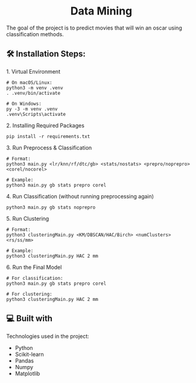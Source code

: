 <h1 align="center" id="title">Data Mining</h1>

<p id="description">The goal of the project is to predict movies that will win an oscar using classification methods.</p>

<h2>🛠️ Installation Steps:</h2>

<p>1. Virtual Environment</p>

```
# On macOS/Linux:
python3 -m venv .venv
. .venv/bin/activate

# On Windows:
py -3 -m venv .venv
.venv\Scripts\activate
```

<p>2. Installing Required Packages</p>

```
pip install -r requirements.txt
```

<p>3. Run Preprocess &amp; Classification</p>

```
# Format:
python3 main.py <lr/knn/rf/dtc/gb> <stats/nostats> <prepro/noprepro> <corel/nocorel>

# Example:
python3 main.py gb stats prepro corel
```

<p>4. Run Classification (without running preprocessing again)</p>

```
python3 main.py gb stats noprepro
```

<p>5. Run Clustering</p>

```
# Format:
python3 clusteringMain.py <KM/DBSCAN/HAC/Birch> <numClusters> <rs/ss/mm>

# Example:
python3 clusteringMain.py HAC 2 mm
```

<p>6. Run the Final Model</p>

```
# For classification:
python3 main.py gb stats prepro corel

# For clustering:
python3 clusteringMain.py HAC 2 mm
```

<h2>💻 Built with</h2>

Technologies used in the project:

- Python
- Scikit-learn
- Pandas
- Numpy
- Matplotlib
